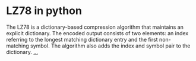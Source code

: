 # LZ78 in python
The LZ78 is a dictionary-based compression algorithm that maintains an explicit dictionary. The encoded output consists of two elements: an index referring to the longest matching dictionary entry and the first non-matching symbol. The algorithm also adds the index and symbol pair to the dictionary. [...](https://www.ijesit.com/Volume%204/Issue%203/IJESIT201503_06.pdf)

